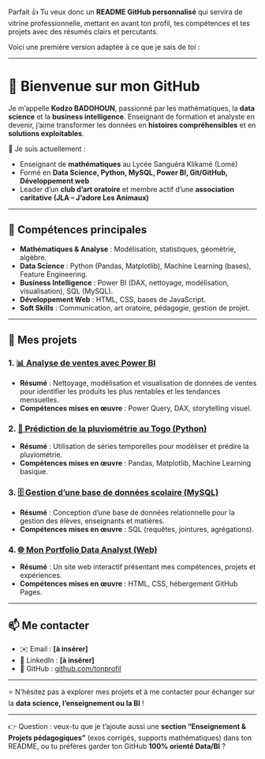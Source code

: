 Parfait 👍 Tu veux donc un **README GitHub personnalisé** qui servira de vitrine professionnelle, mettant en avant ton profil, tes compétences et tes projets avec des résumés clairs et percutants.

Voici une première version adaptée à ce que je sais de toi :

---

# 👋 Bienvenue sur mon GitHub

Je m’appelle **Kodzo BADOHOUN**, passionné par les mathématiques, la **data science** et la **business intelligence**.
Enseignant de formation et analyste en devenir, j’aime transformer les données en **histoires compréhensibles** et en **solutions exploitables**.

🚀 Je suis actuellement :

* Enseignant de **mathématiques** au Lycée Sanguéra Klikamé (Lomé)
* Formé en **Data Science, Python, MySQL, Power BI, Git/GitHub, Développement web**
* Leader d’un **club d’art oratoire** et membre actif d’une **association caritative (JLA – J’adore Les Animaux)**

---

## 🔧 Compétences principales

* **Mathématiques & Analyse** : Modélisation, statistiques, géométrie, algèbre.
* **Data Science** : Python (Pandas, Matplotlib), Machine Learning (bases), Feature Engineering.
* **Business Intelligence** : Power BI (DAX, nettoyage, modélisation, visualisation), SQL (MySQL).
* **Développement Web** : HTML, CSS, bases de JavaScript.
* **Soft Skills** : Communication, art oratoire, pédagogie, gestion de projet.

---

## 📌 Mes projets

### 1. [📊 Analyse de ventes avec Power BI](#)

* **Résumé** : Nettoyage, modélisation et visualisation de données de ventes pour identifier les produits les plus rentables et les tendances mensuelles.
* **Compétences mises en œuvre** : Power Query, DAX, storytelling visuel.

### 2. [🐍 Prédiction de la pluviométrie au Togo (Python)](#)

* **Résumé** : Utilisation de séries temporelles pour modéliser et prédire la pluviométrie.
* **Compétences mises en œuvre** : Pandas, Matplotlib, Machine Learning basique.

### 3. [🗄 Gestion d’une base de données scolaire (MySQL)](#)

* **Résumé** : Conception d’une base de données relationnelle pour la gestion des élèves, enseignants et matières.
* **Compétences mises en œuvre** : SQL (requêtes, jointures, agrégations).

### 4. [🌐 Mon Portfolio Data Analyst (Web)](#)

* **Résumé** : Un site web interactif présentant mes compétences, projets et expériences.
* **Compétences mises en œuvre** : HTML, CSS, hébergement GitHub Pages.

---

## 📫 Me contacter

* ✉️ Email : **\[à insérer]**
* 💼 LinkedIn : **\[à insérer]**
* 🐙 GitHub : [github.com/tonprofil](#)

---

⭐️ N’hésitez pas à explorer mes projets et à me contacter pour échanger sur la **data science, l’enseignement ou la BI** !

---

👉 Question : veux-tu que je t’ajoute aussi une **section “Enseignement & Projets pédagogiques”** (exos corrigés, supports mathématiques) dans ton README, ou tu préfères garder ton GitHub **100% orienté Data/BI** ?
